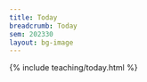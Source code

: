 ```yaml
---
title: Today
breadcrumb: Today
sem: 202330
layout: bg-image
---
```

{% include teaching/today.html %}

